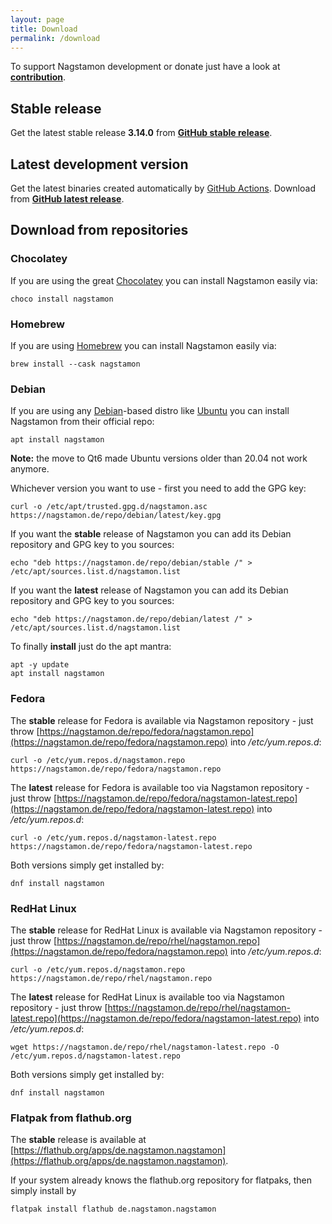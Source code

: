 ```yaml
---
layout: page
title: Download
permalink: /download
---
```


To support Nagstamon development or donate just have a look at **[contribution](/contribution)**.

## Stable release

Get the latest stable release **3.14.0** from **[GitHub stable release](https://github.com/HenriWahl/Nagstamon/releases/tag/v3.14.0)**.

## Latest development version

Get the latest binaries created automatically by [GitHub Actions](https://github.com/features/actions). Download from **[GitHub latest release](https://github.com/HenriWahl/Nagstamon/releases/tag/latest)**.

## Download from repositories

### Chocolatey

If you are using the great [Chocolatey](https://chocolatey.org) you can install Nagstamon easily via:

```terminal
choco install nagstamon
```

### Homebrew

If you are using [Homebrew](https://brew.sh) you can install Nagstamon easily via:

```terminal
brew install --cask nagstamon
```

### Debian

If you are using any [Debian](https://www.debian.org)-based distro like [Ubuntu](https://www.ubuntu.com) you can install Nagstamon from their official repo:

```terminal
apt install nagstamon
```

**Note:** the move to Qt6 made Ubuntu versions older than 20.04 not work anymore.

Whichever version you want to use - first you need to add the GPG key:

```terminal
curl -o /etc/apt/trusted.gpg.d/nagstamon.asc https://nagstamon.de/repo/debian/latest/key.gpg
```

If you want the **stable** release of Nagstamon you can add its Debian repository and GPG key to you sources:

```terminal
echo "deb https://nagstamon.de/repo/debian/stable /" > /etc/apt/sources.list.d/nagstamon.list
```

If you want the **latest** release of Nagstamon you can add its Debian repository and GPG key to you sources:

```terminal
echo "deb https://nagstamon.de/repo/debian/latest /" > /etc/apt/sources.list.d/nagstamon.list
```

To finally **install** just do the apt mantra:

```terminal
apt -y update
apt install nagstamon
```

### Fedora

The **stable** release for Fedora is available via Nagstamon repository - just throw [https://nagstamon.de/repo/fedora/nagstamon.repo](https://nagstamon.de/repo/fedora/nagstamon.repo) into _/etc/yum.repos.d_:

```terminal
curl -o /etc/yum.repos.d/nagstamon.repo https://nagstamon.de/repo/fedora/nagstamon.repo
```

The **latest** release for Fedora is available too via Nagstamon repository - just throw [https://nagstamon.de/repo/fedora/nagstamon-latest.repo](https://nagstamon.de/repo/fedora/nagstamon-latest.repo) into _/etc/yum.repos.d_:

```terminal
curl -o /etc/yum.repos.d/nagstamon-latest.repo https://nagstamon.de/repo/fedora/nagstamon-latest.repo
```

Both versions simply get installed by:

```terminal
dnf install nagstamon
```

### RedHat Linux 

The **stable** release for RedHat Linux is available via Nagstamon repository - just throw [https://nagstamon.de/repo/rhel/nagstamon.repo](https://nagstamon.de/repo/fedora/nagstamon.repo) into _/etc/yum.repos.d_:

```terminal
curl -o /etc/yum.repos.d/nagstamon.repo https://nagstamon.de/repo/rhel/nagstamon.repo
```

The **latest** release for RedHat Linux is available too via Nagstamon repository - just throw [https://nagstamon.de/repo/rhel/nagstamon-latest.repo](https://nagstamon.de/repo/fedora/nagstamon-latest.repo) into _/etc/yum.repos.d_:

```terminal
wget https://nagstamon.de/repo/rhel/nagstamon-latest.repo -O /etc/yum.repos.d/nagstamon-latest.repo
```

Both versions simply get installed by:

```terminal
dnf install nagstamon
```

### Flatpak from flathub.org

The **stable** release is available at  [https://flathub.org/apps/de.nagstamon.nagstamon](https://flathub.org/apps/de.nagstamon.nagstamon).

If your system already knows the flathub.org repository for flatpaks, then simply install by

```terminal
flatpak install flathub de.nagstamon.nagstamon
```